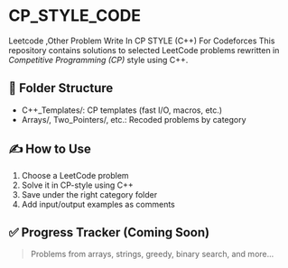 # CP_STYLE_CODE
Leetcode ,Other  Problem Write In CP STYLE (C++) For Codeforces 
This repository contains solutions to selected LeetCode problems rewritten in *Competitive Programming (CP)* style using C++.

## 📁 Folder Structure

- C++_Templates/: CP templates (fast I/O, macros, etc.)
- Arrays/, Two_Pointers/, etc.: Recoded problems by category

## ✍ How to Use

1. Choose a LeetCode problem
2. Solve it in CP-style using C++
3. Save under the right category folder
4. Add input/output examples as comments

## ✅ Progress Tracker (Coming Soon)

> Problems from arrays, strings, greedy, binary search, and more...
